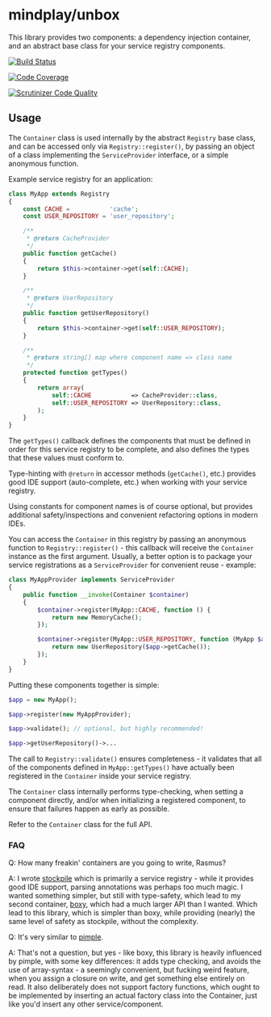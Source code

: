 mindplay/unbox
==============

This library provides two components: a dependency injection container,
and an abstract base class for your service registry components.

[![Build Status](https://travis-ci.org/mindplay-dk/unbox.svg)](https://travis-ci.org/mindplay-dk/unbox)

[![Code Coverage](https://scrutinizer-ci.com/g/mindplay-dk/unbox/badges/coverage.png?b=master)](https://scrutinizer-ci.com/g/mindplay-dk/unbox/?branch=master)

[![Scrutinizer Code Quality](https://scrutinizer-ci.com/g/mindplay-dk/unbox/badges/quality-score.png?b=master)](https://scrutinizer-ci.com/g/mindplay-dk/unbox/?branch=master)


## Usage

The `Container` class is used internally by the abstract `Registry`
base class, and can be accessed only via `Registry::register()`, by
passing an object of a class implementing the `ServiceProvider` interface,
or a simple anonymous function.

Example service registry for an application:

```PHP
class MyApp extends Registry
{
    const CACHE =           'cache';
    const USER_REPOSITORY = 'user_repository';

    /**
     * @return CacheProvider
     */
    public function getCache()
    {
        return $this->container->get(self::CACHE);
    }

    /**
     * @return UserRepository
     */
    public function getUserRepository()
    {
        return $this->container->get(self::USER_REPOSITORY);
    }

    /**
     * @return string[] map where component name => class name
     */
    protected function getTypes()
    {
        return array(
            self::CACHE           => CacheProvider::class,
            self::USER_REPOSITORY => UserRepository::class,
        );
    }
}
```

The `getTypes()` callback defines the components that must be defined in
order for this service registry to be complete, and also defines the types
that these values must conform to.

Type-hinting with `@return` in accessor methods (`getCache()`, etc.) provides
good IDE support (auto-complete, etc.) when working with your service registry.

Using constants for component names is of course optional, but provides
additional safety/inspections and convenient refactoring options in modern IDEs.

You can access the `Container` in this registry by passing an anonymous
function to `Registry::register()` - this callback will receive the `Container`
instance as the first argument. Usually, a better option is to package your
service registrations as a `ServiceProvider` for convenient reuse - example:

```PHP
class MyAppProvider implements ServiceProvider
{
    public function __invoke(Container $container)
    {
        $container->register(MyApp::CACHE, function () {
            return new MemoryCache();
        });

        $container->register(MyApp::USER_REPOSITORY, function (MyApp $app) {
            return new UserRepository($app->getCache());
        });
    }
}
```

Putting these components together is simple:

```PHP
$app = new MyApp();

$app->register(new MyAppProvider);

$app->validate(); // optional, but highly recommended!

$app->getUserRepository()->...
```

The call to `Registry::validate()` ensures completeness - it validates
that all of the components defined in `MyApp::getTypes()` have actually
been registered in the `Container` inside your service registry.

The `Container` class internally performs type-checking, when setting
a component directly, and/or when initializing a registered component,
to ensure that failures happen as early as possible.

Refer to the `Container` class for the full API.


### FAQ

Q: How many freakin' containers are you going to write, Rasmus?

A: I wrote [stockpile](https://github.com/mindplay-dk/stockpile) which
is primarily a service registry - while it provides good IDE support,
parsing annotations was perhaps too much magic. I wanted something
simpler, but still with type-safety, which lead to my second container,
[boxy](https://github.com/mindplay-dk/boxy), which had a much larger API
than I wanted. Which lead to this library, which is simpler than boxy,
while providing (nearly) the same level of safety as stockpile, without
the complexity.

Q: It's very similar to [pimple](https://github.com/silexphp/Pimple).

A: That's not a question, but yes - like boxy, this library is heavily
influenced by pimple, with some key differences: it adds type checking,
and avoids the use of array-syntax - a seemingly convenient, but fucking
weird feature, when you assign a closure on write, and get something else
entirely on read. It also deliberately does not support factory functions,
which ought to be implemented by inserting an actual factory class into
the Container, just like you'd insert any other service/component.
